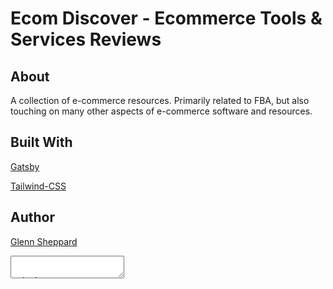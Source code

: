 # Ecom Discover - Ecommerce Tools & Services Reviews


## About

A collection of e-commerce resources. Primarily related to FBA, but also touching on many other aspects of e-commerce software and resources.


## Built With

[Gatsby](https://github.com/gatsbyjs/gatsby)

[Tailwind-CSS](https://tailwindcss.com)

## Author

[Glenn Sheppard](https://glennsheppard.dev)


<textarea
                                            type="text"
                                            name="content"
                                            placeholder="By sharing your experiences you're helping businesses make better choices. Thank you!"
                                            ref={register({ required: { value: true, message: Constants.FIELD_REQUIRED } })}
                                            className="text-black text-lg w-full block box-border rounded-md border border-gray-400 shadow-inner py-2 px-2 h-40 placeholder-gray-400"
                                        />
                                        